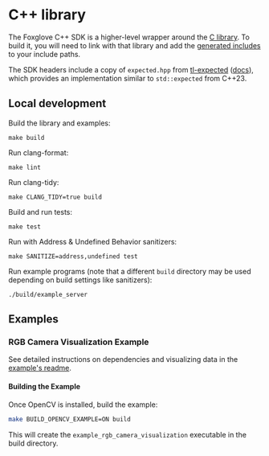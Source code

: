 # C++ library

The Foxglove C++ SDK is a higher-level wrapper around the [C library](../c). To build it, you will need to link with that library and add the [generated includes](../c/include) to your include paths.

The SDK headers include a copy of `expected.hpp` from [tl-expected](https://github.com/TartanLlama/expected) ([docs](https://tl.tartanllama.xyz/en/latest/api/expected.html)), which provides an implementation similar to `std::expected` from C++23.

## Local development

Build the library and examples:

```
make build
```

Run clang-format:

```
make lint
```

Run clang-tidy:

```
make CLANG_TIDY=true build
```

Build and run tests:

```
make test
```

Run with Address & Undefined Behavior sanitizers:

```
make SANITIZE=address,undefined test
```

Run example programs (note that a different `build` directory may be used depending on build settings like sanitizers):

```
./build/example_server
```

## Examples

### RGB Camera Visualization Example

See detailed instructions on dependencies and visualizing data in the [example's readme](cpp/examples/rgb-camera-visualization/README.md).


#### Building the Example

Once OpenCV is installed, build the example:

```bash
make BUILD_OPENCV_EXAMPLE=ON build
```

This will create the `example_rgb_camera_visualization` executable in the build directory.
